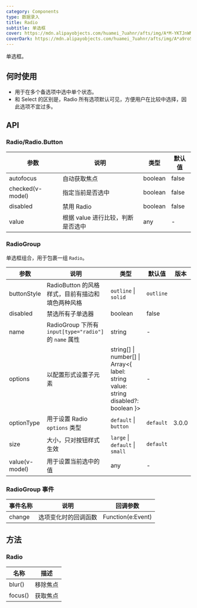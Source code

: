 ```yaml
---
category: Components
type: 数据录入
title: Radio
subtitle: 单选框
cover: https://mdn.alipayobjects.com/huamei_7uahnr/afts/img/A*M-YKTJnWM2kAAAAAAAAAAAAADrJ8AQ/original
coverDark: https://mdn.alipayobjects.com/huamei_7uahnr/afts/img/A*a9roS6DHFIcAAAAAAAAAAAAADrJ8AQ/original
---
```


单选框。

## 何时使用

- 用于在多个备选项中选中单个状态。
- 和 Select 的区别是，Radio 所有选项默认可见，方便用户在比较中选择，因此选项不宜过多。

## API

### Radio/Radio.Button

| 参数             | 说明                              | 类型    | 默认值 |
| ---------------- | --------------------------------- | ------- | ------ |
| autofocus        | 自动获取焦点                      | boolean | false  |
| checked(v-model) | 指定当前是否选中                  | boolean | false  |
| disabled         | 禁用 Radio                        | boolean | false  |
| value            | 根据 value 进行比较，判断是否选中 | any     | -      |

### RadioGroup

单选框组合，用于包裹一组 `Radio`。

| 参数 | 说明 | 类型 | 默认值 | 版本 |
| --- | --- | --- | --- | --- |
| buttonStyle | RadioButton 的风格样式，目前有描边和填色两种风格 | `outline` \| `solid` | `outline` |  |
| disabled | 禁选所有子单选器 | boolean | false |  |
| name | RadioGroup 下所有 `input[type="radio"]` 的 `name` 属性 | string | - |  |
| options | 以配置形式设置子元素 | string\[] \| number[] \| Array&lt;{ label: string value: string disabled?: boolean }> | - |  |
| optionType | 用于设置 Radio `options` 类型 | `default` \| `button` | `default` | 3.0.0 |
| size | 大小，只对按钮样式生效 | `large` \| `default` \| `small` | `default` |  |
| value(v-model) | 用于设置当前选中的值 | any | - |  |

### RadioGroup 事件

| 事件名称 | 说明                 | 回调参数          |
| -------- | -------------------- | ----------------- |
| change   | 选项变化时的回调函数 | Function(e:Event) |

## 方法

### Radio

| 名称    | 描述     |
| ------- | -------- |
| blur()  | 移除焦点 |
| focus() | 获取焦点 |
